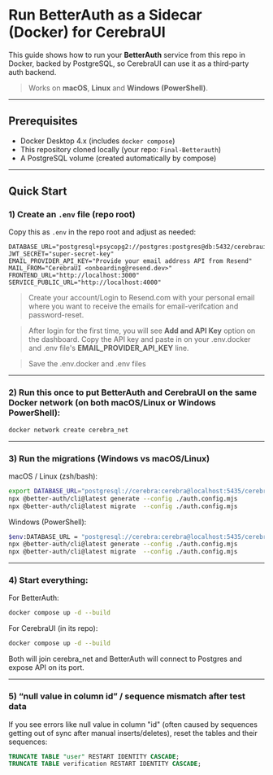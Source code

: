 # Run BetterAuth as a Sidecar (Docker) for CerebraUI

This guide shows how to run your **BetterAuth** service from this repo in Docker, backed by PostgreSQL, so CerebraUI can use it as a third‑party auth backend.

> Works on **macOS**, **Linux** and **Windows (PowerShell)**.

---

## Prerequisites

- Docker Desktop 4.x (includes `docker compose`)
- This repository cloned locally (your repo: `Final-Betterauth`)
- A PostgreSQL volume (created automatically by compose)

---

## Quick Start

### 1) Create an `.env` file (repo root)

Copy this as `.env` in the repo root and adjust as needed:

```
DATABASE_URL="postgresql+psycopg2://postgres:postgres@db:5432/cerebraui"
JWT_SECRET="super-secret-key"
EMAIL_PROVIDER_API_KEY="Provide your email address API from Resend"
MAIL_FROM="CerebraUI <onboarding@resend.dev>"
FRONTEND_URL="http://localhost:3000"
SERVICE_PUBLIC_URL="http://localhost:4000"
```

> Create your account/Login to Resend.com with your personal email where you want to receive the emails for email-verifcation and password-reset.

> After login for the first time, you will see **Add and API Key** option on the dashboard. Copy the API key and paste in on your .env.docker and .env file's **EMAIL_PROVIDER_API_KEY** line.

> Save the .env.docker and .env files

---

### 2) Run this once to put BetterAuth and CerebraUI on the same Docker network (on both macOS/Linux or Windows PowerShell):

```bash
docker network create cerebra_net
```

---

### 3) Run the migrations (Windows vs macOS/Linux)

macOS / Linux (zsh/bash):

```bash
export DATABASE_URL="postgresql://cerebra:cerebra@localhost:5435/cerebra_auth"
npx @better-auth/cli@latest generate --config ./auth.config.mjs
npx @better-auth/cli@latest migrate  --config ./auth.config.mjs
```

Windows (PowerShell):

```bash
$env:DATABASE_URL = "postgresql://cerebra:cerebra@localhost:5435/cerebra_auth"
npx @better-auth/cli@latest generate --config ./auth.config.mjs
npx @better-auth/cli@latest migrate  --config ./auth.config.mjs
```

---

### 4) Start everything:

For BetterAuth:

```bash
docker compose up -d --build
```

For CerebraUI (in its repo):

```bash
docker compose up -d --build
```

Both will join cerebra_net and BetterAuth will connect to Postgres and expose API on its port.


---

### 5) “null value in column id” / sequence mismatch after test data

If you see errors like null value in column "id" (often caused by sequences getting out of sync after manual inserts/deletes), reset the tables and their sequences:

```sql
TRUNCATE TABLE "user" RESTART IDENTITY CASCADE;
TRUNCATE TABLE verification RESTART IDENTITY CASCADE;
```